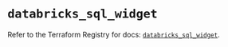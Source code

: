 # `databricks_sql_widget`

Refer to the Terraform Registry for docs: [`databricks_sql_widget`](https://registry.terraform.io/providers/databricks/databricks/1.79.1/docs/resources/sql_widget).
